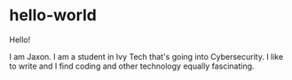 # hello-world

Hello!

I am Jaxon. I am a student in Ivy Tech that's going into Cybersecurity.
I like to write and I find coding and other technology equally fascinating.


